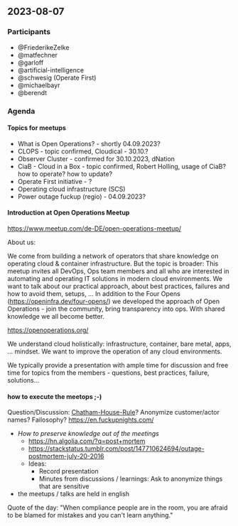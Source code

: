 ## 2023-08-07

### Participants
- @FriederikeZelke
- @matfechner
- @garloff
- @artificial-intelligence
- @schwesig (Operate First)
- @michaelbayr
- @berendt

### Agenda
#### Topics for meetups
* What is Open Operations? - shortly 04.09.2023?
* CLOPS - topic confirmed, Cloudical - 30.10.?
* Observer Cluster - confirmed for 30.10.2023, dNation
* CiaB - Cloud in a Box - topic confirmed, Robert Holling, usage of CiaB? how to operate? how to update?
* Operate First initiative - ?
* Operating cloud infrastructure (SCS)
* Power outage fuckup (regio) - 04.09.2023?

#### Introduction at Open Operations Meetup
https://www.meetup.com/de-DE/open-operations-meetup/

About us:

We come from building a network of operators that share knowledge on operating cloud & container infrastructure. But the topic is broader: This meetup invites all DevOps, Ops team members and all who are interested in automating and operating IT solutions in modern cloud environments. We want to talk about our practical approach, about best practices, failures and how to avoid them, setups, ... In addition to the Four Opens (https://openinfra.dev/four-opens/) we developed the approach of Open Operations - join the community, bring transparency into ops. With shared knowledge we all become better.

https://openoperations.org/

We understand cloud holistically: infrastructure, container, bare metal, apps, ... mindset. We want to improve the operation of any cloud environments.

We typically provide a presentation with ample time for discussion and free time for topics from the members - questions, best practices, failure, solutions...


#### how to execute the meetops ;-)
Question/Discussion: [Chatham-House-Rule](https://en.wikipedia.org/wiki/Chatham_House_Rule)? Anonymize customer/actor names? Failosophy? https://en.fuckupnights.com/

* *How to preserve knowledge out of the meetings*
    * https://hn.algolia.com/?q=post+mortem
    * https://stackstatus.tumblr.com/post/147710624694/outage-postmortem-july-20-2016
    * Ideas:
        * Record presentation
        * Minutes from discussions / learnings: Ask to anonymize things that are sensitive
* the meetups / talks are held in english

Quote of the day: "When compliance people are in the room, you are afraid to be blamed for mistakes and you can't learn anything."
